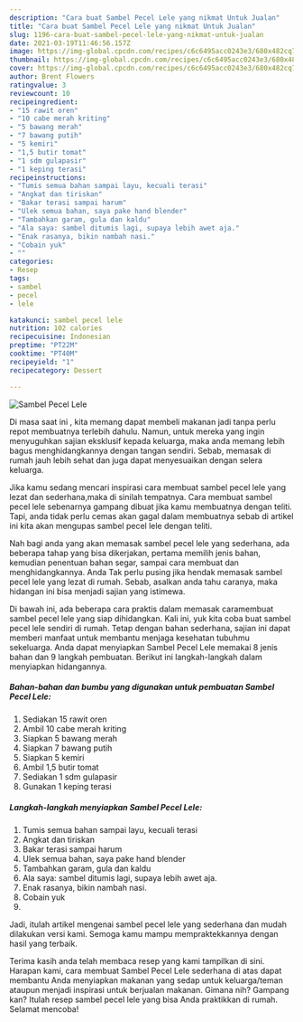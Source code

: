 ```yaml
---
description: "Cara buat Sambel Pecel Lele yang nikmat Untuk Jualan"
title: "Cara buat Sambel Pecel Lele yang nikmat Untuk Jualan"
slug: 1196-cara-buat-sambel-pecel-lele-yang-nikmat-untuk-jualan
date: 2021-03-19T11:46:56.157Z
image: https://img-global.cpcdn.com/recipes/c6c6495acc0243e3/680x482cq70/sambel-pecel-lele-foto-resep-utama.jpg
thumbnail: https://img-global.cpcdn.com/recipes/c6c6495acc0243e3/680x482cq70/sambel-pecel-lele-foto-resep-utama.jpg
cover: https://img-global.cpcdn.com/recipes/c6c6495acc0243e3/680x482cq70/sambel-pecel-lele-foto-resep-utama.jpg
author: Brent Flowers
ratingvalue: 3
reviewcount: 10
recipeingredient:
- "15 rawit oren"
- "10 cabe merah kriting"
- "5 bawang merah"
- "7 bawang putih"
- "5 kemiri"
- "1,5 butir tomat"
- "1 sdm gulapasir"
- "1 keping terasi"
recipeinstructions:
- "Tumis semua bahan sampai layu, kecuali terasi"
- "Angkat dan tiriskan"
- "Bakar terasi sampai harum"
- "Ulek semua bahan, saya pake hand blender"
- "Tambahkan garam, gula dan kaldu"
- "Ala saya: sambel ditumis lagi, supaya lebih awet aja."
- "Enak rasanya, bikin nambah nasi."
- "Cobain yuk"
- ""
categories:
- Resep
tags:
- sambel
- pecel
- lele

katakunci: sambel pecel lele 
nutrition: 102 calories
recipecuisine: Indonesian
preptime: "PT22M"
cooktime: "PT40M"
recipeyield: "1"
recipecategory: Dessert

---
```



![Sambel Pecel Lele](https://img-global.cpcdn.com/recipes/c6c6495acc0243e3/680x482cq70/sambel-pecel-lele-foto-resep-utama.jpg)

Di masa  saat ini , kita memang dapat membeli makanan jadi tanpa perlu repot membuatnya terlebih dahulu. Namun, untuk mereka yang ingin menyuguhkan sajian eksklusif kepada keluarga, maka anda memang lebih bagus menghidangkannya dengan tangan sendiri. Sebab, memasak di rumah jauh lebih sehat dan juga dapat menyesuaikan dengan selera keluarga.

Jika kamu sedang mencari inspirasi cara membuat sambel pecel lele yang lezat dan sederhana,maka di sinilah tempatnya. Cara membuat sambel pecel lele  sebenarnya gampang dibuat jika kamu membuatnya dengan teliti. Tapi, anda tidak perlu cemas akan gagal dalam membuatnya 
sebab di artikel ini kita akan mengupas sambel pecel lele dengan teliti.  



Nah bagi anda yang akan memasak sambel pecel lele yang sederhana, ada beberapa tahap yang bisa dikerjakan, pertama memilih jenis bahan, kemudian penentuan bahan segar, sampai cara membuat dan menghidangkannya. Anda Tak perlu pusing jika hendak memasak sambel pecel lele yang lezat di rumah. Sebab, asalkan anda  tahu caranya, maka hidangan ini bisa menjadi sajian yang istimewa.

Di bawah ini, ada beberapa cara praktis  dalam memasak caramembuat sambel pecel lele yang siap dihidangkan. Kali ini, yuk kita coba buat sambel pecel lele sendiri di rumah. Tetap dengan bahan sederhana, sajian ini dapat memberi manfaat untuk membantu menjaga kesehatan tubuhmu sekeluarga. Anda dapat menyiapkan Sambel Pecel Lele memakai 8 jenis bahan dan 9 langkah pembuatan. Berikut ini langkah-langkah dalam menyiapkan hidangannya.

<!--inarticleads1-->

##### Bahan-bahan dan bumbu yang digunakan untuk pembuatan Sambel Pecel Lele:

1. Sediakan 15 rawit oren
1. Ambil 10 cabe merah kriting
1. Siapkan 5 bawang merah
1. Siapkan 7 bawang putih
1. Siapkan 5 kemiri
1. Ambil 1,5 butir tomat
1. Sediakan 1 sdm gulapasir
1. Gunakan 1 keping terasi




<!--inarticleads2-->

##### Langkah-langkah menyiapkan Sambel Pecel Lele:

1. Tumis semua bahan sampai layu, kecuali terasi
1. Angkat dan tiriskan
1. Bakar terasi sampai harum
1. Ulek semua bahan, saya pake hand blender
1. Tambahkan garam, gula dan kaldu
1. Ala saya: sambel ditumis lagi, supaya lebih awet aja.
1. Enak rasanya, bikin nambah nasi.
1. Cobain yuk
1. 




Jadi, itulah artikel mengenai  sambel pecel lele  yang sederhana dan mudah dilakukan versi kami. Semoga kamu mampu mempraktekkannya dengan hasil yang terbaik. 

Terima kasih anda telah membaca resep yang kami tampilkan di sini. Harapan kami, cara membuat  Sambel Pecel Lele sederhana di atas dapat membantu Anda menyiapkan makanan yang sedap untuk keluarga/teman ataupun menjadi inspirasi untuk berjualan makanan. Gimana nih? Gampang kan? Itulah resep sambel pecel lele yang bisa Anda praktikkan di rumah. Selamat mencoba!

